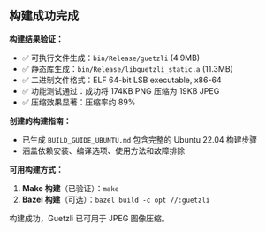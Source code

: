 ## 构建成功完成

**构建结果验证：**
- ✅ 可执行文件生成：`bin/Release/guetzli` (4.9MB)
- ✅ 静态库生成：`bin/Release/libguetzli_static.a` (11.3MB)
- ✅ 二进制文件格式：ELF 64-bit LSB executable, x86-64
- ✅ 功能测试通过：成功将 174KB PNG 压缩为 19KB JPEG
- ✅ 压缩效果显著：压缩率约 89%

**创建的构建指南：**
- 已生成 `BUILD_GUIDE_UBUNTU.md` 包含完整的 Ubuntu 22.04 构建步骤
- 涵盖依赖安装、编译选项、使用方法和故障排除

**可用构建方式：**
1. **Make 构建**（已验证）：`make`
2. **Bazel 构建**（可选）：`bazel build -c opt //:guetzli`

构建成功，Guetzli 已可用于 JPEG 图像压缩。
